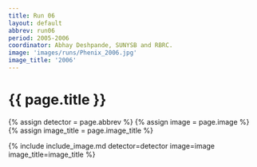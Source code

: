 ```yaml
---
title: Run 06
layout: default
abbrev: run06
period: 2005-2006
coordinator: Abhay Deshpande, SUNYSB and RBRC.
image: 'images/runs/Phenix_2006.jpg'
image_title: '2006'
---
```

# {{ page.title }}

{% assign detector = page.abbrev %}
{% assign image = page.image %}
{% assign image_title = page.image_title %}

{% include include_image.md detector=detector image=image image_title=image_title %}
